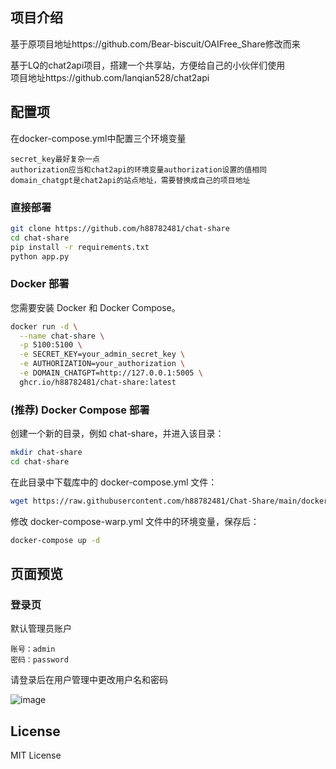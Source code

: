 ## 项目介绍  
基于原项目地址https://github.com/Bear-biscuit/OAIFree_Share修改而来

基于LQ的chat2api项目，搭建一个共享站，方便给自己的小伙伴们使用  
项目地址https://github.com/lanqian528/chat2api

## 配置项  
在docker-compose.yml中配置三个环境变量

```
secret_key最好复杂一点  
authorization应当和chat2api的环境变量authorization设置的值相同  
domain_chatgpt是chat2api的站点地址，需要替换成自己的项目地址  
```

### 直接部署

```bash
git clone https://github.com/h88782481/chat-share
cd chat-share
pip install -r requirements.txt
python app.py
```

### Docker 部署

您需要安装 Docker 和 Docker Compose。

```bash
docker run -d \
  --name chat-share \
  -p 5100:5100 \
  -e SECRET_KEY=your_admin_secret_key \
  -e AUTHORIZATION=your_authorization \
  -e DOMAIN_CHATGPT=http://127.0.0.1:5005 \
  ghcr.io/h88782481/chat-share:latest
```

### (推荐) Docker Compose 部署

创建一个新的目录，例如 chat-share，并进入该目录：

```bash
mkdir chat-share
cd chat-share
```

在此目录中下载库中的 docker-compose.yml 文件：

```bash
wget https://raw.githubusercontent.com/h88782481/Chat-Share/main/docker-compose.yml
```

修改 docker-compose-warp.yml 文件中的环境变量，保存后：

```bash
docker-compose up -d
```

## 页面预览  

### 登录页  
默认管理员账户
```
账号：admin
密码：password
```
请登录后在用户管理中更改用户名和密码 

![image](https://github.com/user-attachments/assets/2541f8d0-eb76-42fb-8ec7-24199fc93372)


## License

MIT License
